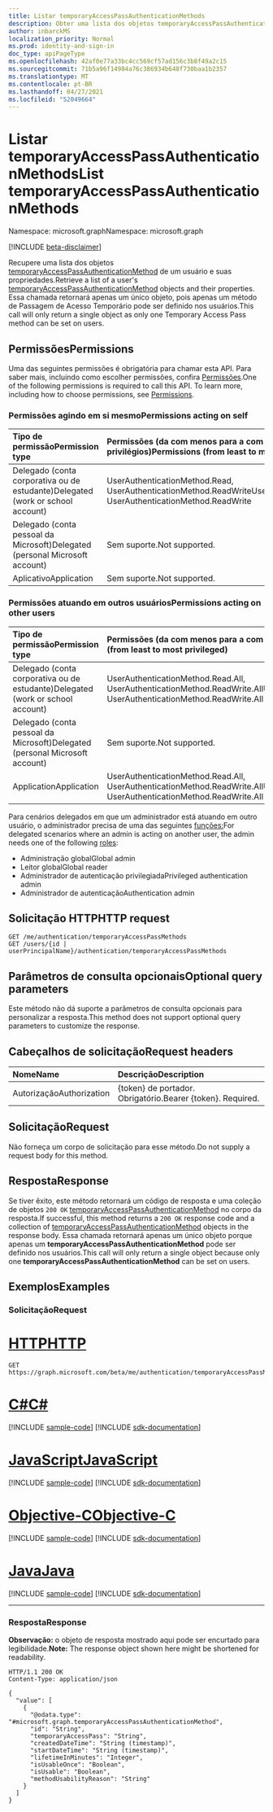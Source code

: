 ```yaml
---
title: Listar temporaryAccessPassAuthenticationMethods
description: Obter uma lista dos objetos temporaryAccessPassAuthenticationMethod e suas propriedades.
author: inbarckMS
localization_priority: Normal
ms.prod: identity-and-sign-in
doc_type: apiPageType
ms.openlocfilehash: 42af0e77a33bc4cc569cf57ad156c3b8f49a2c15
ms.sourcegitcommit: 71b5a96f14984a76c386934b648f730baa1b2357
ms.translationtype: MT
ms.contentlocale: pt-BR
ms.lasthandoff: 04/27/2021
ms.locfileid: "52049664"
---
```

# <a name="list-temporaryaccesspassauthenticationmethods"></a><span data-ttu-id="bc01e-103">Listar temporaryAccessPassAuthenticationMethods</span><span class="sxs-lookup"><span data-stu-id="bc01e-103">List temporaryAccessPassAuthenticationMethods</span></span>
<span data-ttu-id="bc01e-104">Namespace: microsoft.graph</span><span class="sxs-lookup"><span data-stu-id="bc01e-104">Namespace: microsoft.graph</span></span>

[!INCLUDE [beta-disclaimer](../../includes/beta-disclaimer.md)]

<span data-ttu-id="bc01e-105">Recupere uma lista dos objetos [temporaryAccessPassAuthenticationMethod](../resources/temporaryaccesspassauthenticationmethod.md)  de um usuário e suas propriedades.</span><span class="sxs-lookup"><span data-stu-id="bc01e-105">Retrieve a list of a user's [temporaryAccessPassAuthenticationMethod](../resources/temporaryaccesspassauthenticationmethod.md)  objects and their properties.</span></span> <span data-ttu-id="bc01e-106">Essa chamada retornará apenas um único objeto, pois apenas um método de Passagem de Acesso Temporário pode ser definido nos usuários.</span><span class="sxs-lookup"><span data-stu-id="bc01e-106">This call will only return a single object as only one Temporary Access Pass method can be set on users.</span></span>

## <a name="permissions"></a><span data-ttu-id="bc01e-107">Permissões</span><span class="sxs-lookup"><span data-stu-id="bc01e-107">Permissions</span></span>
<span data-ttu-id="bc01e-p102">Uma das seguintes permissões é obrigatória para chamar esta API. Para saber mais, incluindo como escolher permissões, confira [Permissões](/graph/permissions-reference).</span><span class="sxs-lookup"><span data-stu-id="bc01e-p102">One of the following permissions is required to call this API. To learn more, including how to choose permissions, see [Permissions](/graph/permissions-reference).</span></span>

### <a name="permissions-acting-on-self"></a><span data-ttu-id="bc01e-110">Permissões agindo em si mesmo</span><span class="sxs-lookup"><span data-stu-id="bc01e-110">Permissions acting on self</span></span>

|<span data-ttu-id="bc01e-111">Tipo de permissão</span><span class="sxs-lookup"><span data-stu-id="bc01e-111">Permission type</span></span>      | <span data-ttu-id="bc01e-112">Permissões (da com menos para a com mais privilégios)</span><span class="sxs-lookup"><span data-stu-id="bc01e-112">Permissions (from least to most privileged)</span></span>              |
|:---------------------------------------|:-------------------------|
| <span data-ttu-id="bc01e-113">Delegado (conta corporativa ou de estudante)</span><span class="sxs-lookup"><span data-stu-id="bc01e-113">Delegated (work or school account)</span></span>     | <span data-ttu-id="bc01e-114">UserAuthenticationMethod.Read, UserAuthenticationMethod.ReadWrite</span><span class="sxs-lookup"><span data-stu-id="bc01e-114">UserAuthenticationMethod.Read, UserAuthenticationMethod.ReadWrite</span></span> |
| <span data-ttu-id="bc01e-115">Delegado (conta pessoal da Microsoft)</span><span class="sxs-lookup"><span data-stu-id="bc01e-115">Delegated (personal Microsoft account)</span></span> | <span data-ttu-id="bc01e-116">Sem suporte.</span><span class="sxs-lookup"><span data-stu-id="bc01e-116">Not supported.</span></span> |
| <span data-ttu-id="bc01e-117">Aplicativo</span><span class="sxs-lookup"><span data-stu-id="bc01e-117">Application</span></span>                            | <span data-ttu-id="bc01e-118">Sem suporte.</span><span class="sxs-lookup"><span data-stu-id="bc01e-118">Not supported.</span></span> |

### <a name="permissions-acting-on-other-users"></a><span data-ttu-id="bc01e-119">Permissões atuando em outros usuários</span><span class="sxs-lookup"><span data-stu-id="bc01e-119">Permissions acting on other users</span></span>

|<span data-ttu-id="bc01e-120">Tipo de permissão</span><span class="sxs-lookup"><span data-stu-id="bc01e-120">Permission type</span></span>      | <span data-ttu-id="bc01e-121">Permissões (da com menos para a com mais privilégios)</span><span class="sxs-lookup"><span data-stu-id="bc01e-121">Permissions (from least to most privileged)</span></span>              |
|:---------------------------------------|:-------------------------|
| <span data-ttu-id="bc01e-122">Delegado (conta corporativa ou de estudante)</span><span class="sxs-lookup"><span data-stu-id="bc01e-122">Delegated (work or school account)</span></span>     | <span data-ttu-id="bc01e-123">UserAuthenticationMethod.Read.All, UserAuthenticationMethod.ReadWrite.All</span><span class="sxs-lookup"><span data-stu-id="bc01e-123">UserAuthenticationMethod.Read.All, UserAuthenticationMethod.ReadWrite.All</span></span> |
| <span data-ttu-id="bc01e-124">Delegado (conta pessoal da Microsoft)</span><span class="sxs-lookup"><span data-stu-id="bc01e-124">Delegated (personal Microsoft account)</span></span> | <span data-ttu-id="bc01e-125">Sem suporte.</span><span class="sxs-lookup"><span data-stu-id="bc01e-125">Not supported.</span></span> |
| <span data-ttu-id="bc01e-126">Application</span><span class="sxs-lookup"><span data-stu-id="bc01e-126">Application</span></span>                            | <span data-ttu-id="bc01e-127">UserAuthenticationMethod.Read.All, UserAuthenticationMethod.ReadWrite.All</span><span class="sxs-lookup"><span data-stu-id="bc01e-127">UserAuthenticationMethod.Read.All, UserAuthenticationMethod.ReadWrite.All</span></span> |


<span data-ttu-id="bc01e-128">Para cenários delegados em que um administrador está atuando em outro usuário, o administrador precisa de uma das seguintes [funções:](/azure/active-directory/users-groups-roles/directory-assign-admin-roles#available-roles)</span><span class="sxs-lookup"><span data-stu-id="bc01e-128">For delegated scenarios where an admin is acting on another user, the admin needs one of the following [roles](/azure/active-directory/users-groups-roles/directory-assign-admin-roles#available-roles):</span></span>

* <span data-ttu-id="bc01e-129">Administração global</span><span class="sxs-lookup"><span data-stu-id="bc01e-129">Global admin</span></span>
* <span data-ttu-id="bc01e-130">Leitor global</span><span class="sxs-lookup"><span data-stu-id="bc01e-130">Global reader</span></span>
* <span data-ttu-id="bc01e-131">Administrador de autenticação privilegiada</span><span class="sxs-lookup"><span data-stu-id="bc01e-131">Privileged authentication admin</span></span>
* <span data-ttu-id="bc01e-132">Administrador de autenticação</span><span class="sxs-lookup"><span data-stu-id="bc01e-132">Authentication admin</span></span>

## <a name="http-request"></a><span data-ttu-id="bc01e-133">Solicitação HTTP</span><span class="sxs-lookup"><span data-stu-id="bc01e-133">HTTP request</span></span>

<!-- {
  "blockType": "ignored"
}
-->
``` http
GET /me/authentication/temporaryAccessPassMethods
GET /users/{id | userPrincipalName}/authentication/temporaryAccessPassMethods
```

## <a name="optional-query-parameters"></a><span data-ttu-id="bc01e-134">Parâmetros de consulta opcionais</span><span class="sxs-lookup"><span data-stu-id="bc01e-134">Optional query parameters</span></span>
<span data-ttu-id="bc01e-135">Este método não dá suporte a parâmetros de consulta opcionais para personalizar a resposta.</span><span class="sxs-lookup"><span data-stu-id="bc01e-135">This method does not support optional query parameters to customize the response.</span></span>

## <a name="request-headers"></a><span data-ttu-id="bc01e-136">Cabeçalhos de solicitação</span><span class="sxs-lookup"><span data-stu-id="bc01e-136">Request headers</span></span>
|<span data-ttu-id="bc01e-137">Nome</span><span class="sxs-lookup"><span data-stu-id="bc01e-137">Name</span></span>|<span data-ttu-id="bc01e-138">Descrição</span><span class="sxs-lookup"><span data-stu-id="bc01e-138">Description</span></span>|
|:---|:---|
|<span data-ttu-id="bc01e-139">Autorização</span><span class="sxs-lookup"><span data-stu-id="bc01e-139">Authorization</span></span>|<span data-ttu-id="bc01e-p103">{token} de portador. Obrigatório.</span><span class="sxs-lookup"><span data-stu-id="bc01e-p103">Bearer {token}. Required.</span></span>|

## <a name="request"></a><span data-ttu-id="bc01e-142">Solicitação</span><span class="sxs-lookup"><span data-stu-id="bc01e-142">Request</span></span> 
<span data-ttu-id="bc01e-143">Não forneça um corpo de solicitação para esse método.</span><span class="sxs-lookup"><span data-stu-id="bc01e-143">Do not supply a request body for this method.</span></span>

## <a name="response"></a><span data-ttu-id="bc01e-144">Resposta</span><span class="sxs-lookup"><span data-stu-id="bc01e-144">Response</span></span>

<span data-ttu-id="bc01e-145">Se tiver êxito, este método retornará um código de resposta e uma coleção de objetos `200 OK` [temporaryAccessPassAuthenticationMethod](../resources/temporaryaccesspassauthenticationmethod.md) no corpo da resposta.</span><span class="sxs-lookup"><span data-stu-id="bc01e-145">If successful, this method returns a `200 OK` response code and a collection of [temporaryAccessPassAuthenticationMethod](../resources/temporaryaccesspassauthenticationmethod.md) objects in the response body.</span></span>  <span data-ttu-id="bc01e-146">Essa chamada retornará apenas um único objeto porque apenas um **temporaryAccessPassAuthenticationMethod** pode ser definido nos usuários.</span><span class="sxs-lookup"><span data-stu-id="bc01e-146">This call will only return a single object because only one **temporaryAccessPassAuthenticationMethod** can be set on users.</span></span>

## <a name="examples"></a><span data-ttu-id="bc01e-147">Exemplos</span><span class="sxs-lookup"><span data-stu-id="bc01e-147">Examples</span></span>

### <a name="request"></a><span data-ttu-id="bc01e-148">Solicitação</span><span class="sxs-lookup"><span data-stu-id="bc01e-148">Request</span></span>

# <a name="http"></a>[<span data-ttu-id="bc01e-149">HTTP</span><span class="sxs-lookup"><span data-stu-id="bc01e-149">HTTP</span></span>](#tab/http)
<!-- {
  "blockType": "request",
  "name": "list_temporaryaccesspassauthenticationmethod"
}
-->
``` http
GET https://graph.microsoft.com/beta/me/authentication/temporaryAccessPassMethods
```
# <a name="c"></a>[<span data-ttu-id="bc01e-150">C#</span><span class="sxs-lookup"><span data-stu-id="bc01e-150">C#</span></span>](#tab/csharp)
[!INCLUDE [sample-code](../includes/snippets/csharp/list-temporaryaccesspassauthenticationmethod-csharp-snippets.md)]
[!INCLUDE [sdk-documentation](../includes/snippets/snippets-sdk-documentation-link.md)]

# <a name="javascript"></a>[<span data-ttu-id="bc01e-151">JavaScript</span><span class="sxs-lookup"><span data-stu-id="bc01e-151">JavaScript</span></span>](#tab/javascript)
[!INCLUDE [sample-code](../includes/snippets/javascript/list-temporaryaccesspassauthenticationmethod-javascript-snippets.md)]
[!INCLUDE [sdk-documentation](../includes/snippets/snippets-sdk-documentation-link.md)]

# <a name="objective-c"></a>[<span data-ttu-id="bc01e-152">Objective-C</span><span class="sxs-lookup"><span data-stu-id="bc01e-152">Objective-C</span></span>](#tab/objc)
[!INCLUDE [sample-code](../includes/snippets/objc/list-temporaryaccesspassauthenticationmethod-objc-snippets.md)]
[!INCLUDE [sdk-documentation](../includes/snippets/snippets-sdk-documentation-link.md)]

# <a name="java"></a>[<span data-ttu-id="bc01e-153">Java</span><span class="sxs-lookup"><span data-stu-id="bc01e-153">Java</span></span>](#tab/java)
[!INCLUDE [sample-code](../includes/snippets/java/list-temporaryaccesspassauthenticationmethod-java-snippets.md)]
[!INCLUDE [sdk-documentation](../includes/snippets/snippets-sdk-documentation-link.md)]

---



### <a name="response"></a><span data-ttu-id="bc01e-154">Resposta</span><span class="sxs-lookup"><span data-stu-id="bc01e-154">Response</span></span>
<span data-ttu-id="bc01e-155">**Observação:** o objeto de resposta mostrado aqui pode ser encurtado para legibilidade.</span><span class="sxs-lookup"><span data-stu-id="bc01e-155">**Note:** The response object shown here might be shortened for readability.</span></span>
<!-- {
  "blockType": "response",
  "truncated": true,
  "@odata.type": "Collection(microsoft.graph.temporaryAccessPassAuthenticationMethod)"
}
-->
``` http
HTTP/1.1 200 OK
Content-Type: application/json

{
  "value": [
    {
      "@odata.type": "#microsoft.graph.temporaryAccessPassAuthenticationMethod",
      "id": "String",
      "temporaryAccessPass": "String",
      "createdDateTime": "String (timestamp)",
      "startDateTime": "String (timestamp)",
      "lifetimeInMinutes": "Integer",
      "isUsableOnce": "Boolean",
      "isUsable": "Boolean",
      "methodUsabilityReason": "String"
    }
  ]
}
```
